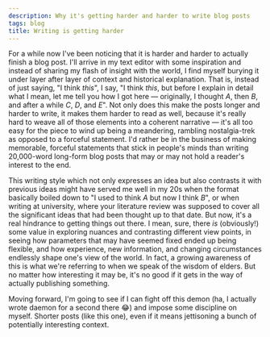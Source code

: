 ```yaml
---
description: Why it's getting harder and harder to write blog posts
tags: blog
title: Writing is getting harder
---
```


For a while now I've been noticing that it is harder and harder to actually finish a blog post. I'll arrive in my text editor with some inspiration and instead of sharing my flash of insight with the world, I find myself burying it under layer after layer of context and historical explanation. That is, instead of just saying, "I think _this_", I say, "I think _this_, but before I explain in detail what I mean, let me tell you how I got here — originally, I thought _A_, then _B_, and after a while _C_, _D_, and _E_". Not only does this make the posts longer and harder to write, it makes them harder to read as well, because it's really hard to weave all of those elements into a coherent narrative — it's all too easy for the piece to wind up being a meandering, rambling nostalgia-trek as opposed to a forceful statement. I'd rather be in the business of making memorable, forceful statements that stick in people's minds than writing 20,000-word long-form blog posts that may or may not hold a reader's interest to the end.

This writing style which not only expresses an idea but also contrasts it with previous ideas might have served me well in my 20s when the format basically boiled down to "I used to think _A_ but now I think _B_", or when writing at university, where your literature review was supposed to cover all the significant ideas that had been thought up to that date. But now, it's a real hindrance to getting things out there. I mean, sure, there _is_ (obviously!) some value in exploring nuances and contrasting different view points, in seeing how parameters that may have seemed fixed ended up being flexible, and how experience, new information, and changing circumstances endlessly shape one's view of the world. In fact, a growing awareness of this is what we're referring to when we speak of the wisdom of elders. But no matter how interesting it may be, it's no good if it gets in the way of actually publishing something.

Moving forward, I'm going to see if I can fight off this demon (ha, I actually wrote daemon for a second there 😂) and impose some discipline on myself. Shorter posts (like this one), even if it means jettisoning a bunch of potentially interesting context.
